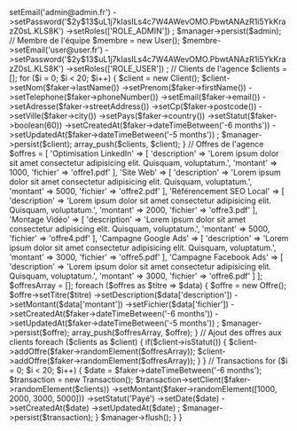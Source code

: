 <?php

namespace App\DataFixtures;

use Faker\Factory;
use App\Entity\User;
use App\Entity\Offre;
use App\Entity\Client;
use App\Entity\Transaction;
use Doctrine\Persistence\ObjectManager;
use Doctrine\Bundle\FixturesBundle\Fixture;

class AppFixtures extends Fixture
{
    public function load(ObjectManager $manager): void
    {
        $faker = \Faker\Factory::create('fr_FR');

        // Administateur
        $admin = new User();
        $admin->setEmail('admin@admin.fr')
            ->setPassword('$2y$13$uL1j7kIasILs4c7W4AWevOMO.PbwtANAzR1i5YkKrazZ0sL.KLS8K')
            ->setRoles(['ROLE_ADMIN'])
            ;
        $manager->persist($admin);

        // Membre de l'équipe
        $membre = new User();
        $membre->setEmail('user@user.fr')
            ->setPassword('$2y$13$uL1j7kIasILs4c7W4AWevOMO.PbwtANAzR1i5YkKrazZ0sL.KLS8K')
            ->setRoles(['ROLE_USER'])
            ;

        // Clients de l'agence
        $clients = [];

        for ($i = 0; $i < 20; $i++) {
            $client = new Client();
            $client->setNom($faker->lastName())
                ->setPrenom($faker->firstName())
                ->setTelephone($faker->phoneNumber())
                ->setEmail($faker->email())
                ->setAdresse($faker->streetAddress())
                ->setCp($faker->postcode())
                ->setVille($faker->city())
                ->setPays($faker->country())
                ->setStatut($faker->boolean(60))
                ->setCreatedAt($faker->dateTimeBetween('-6 months'))
                ->setUpdatedAt($faker->dateTimeBetween('-5 months'))
                ;
            $manager->persist($client);
            array_push($clients, $client);
        }

        // Offres de l'agence
        $offres = [
            'Optimisation LinkedIn' => [
                'description' => 'Lorem ipsum dolor sit amet consectetur adipisicing elit. Quisquam, voluptatum.',
                'montant' => 1000,
                'fichier' => 'offre1.pdf'
            ],
            'Site Web' => [
                'description' => 'Lorem ipsum dolor sit amet consectetur adipisicing elit. Quisquam, voluptatum.',
                'montant' => 5000,
                'fichier' => 'offre2.pdf'
            ],
            'Référencement SEO Local' => [
                'description' => 'Lorem ipsum dolor sit amet consectetur adipisicing elit. Quisquam, voluptatum.',
                'montant' => 2000,
                'fichier' => 'offre3.pdf'
            ],
            'Montage Vidéo' => [
                'description' => 'Lorem ipsum dolor sit amet consectetur adipisicing elit. Quisquam, voluptatum.',
                'montant' => 5000,
                'fichier' => 'offre4.pdf'
            ],
            'Campagne Google Ads' => [
                'description' => 'Lorem ipsum dolor sit amet consectetur adipisicing elit. Quisquam, voluptatum.',
                'montant' => 3000,
                'fichier' => 'offre5.pdf'
            ],
            'Campagne Facebook Ads' => [
                'description' => 'Lorem ipsum dolor sit amet consectetur adipisicing elit. Quisquam, voluptatum.',
                'montant' => 3000,
                'fichier' => 'offre6.pdf'
            ]
        ];

        $offresArray = [];

        foreach ($offres as $titre => $data) {
            $offre = new Offre();
            $offre->setTitre($titre)
                ->setDescription($data['description'])
                ->setMontant($data['montant'])
                ->setFichier($data['fichier'])
                ->setCreatedAt($faker->dateTimeBetween('-6 months'))
                ->setUpdatedAt($faker->dateTimeBetween('-5 months'))
                ;
            $manager->persist($offre);
            array_push($offresArray, $offre);
        }

        // Ajout des offres aux clients
        foreach ($clients as $client) {
            if($client->isStatut()) {
                $client->addOffre($faker->randomElement($offresArray));
                $client->addOffre($faker->randomElement($offresArray));
            }
        }

        // Transactions
        for ($i = 0; $i < 20; $i++) {
            $date = $faker->dateTimeBetween('-6 months');

            $transaction = new Transaction();
            $transaction->setClient($faker->randomElement($clients))
                ->setMontant($faker->randomElement([1000, 2000, 3000, 5000]))
                ->setStatut('Payé')
                ->setDate($date)
                ->setCreatedAt($date)
                ->setUpdatedAt($date)
                ;
            $manager->persist($transaction);
        }

        $manager->flush();
    }
}
